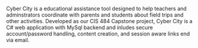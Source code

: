 Cyber City is a educational assistance tool designed to help teachers and adminstrators coordinate with parents and students about field trips and other activities.
Developed as our CIS 484 Capstone project, Cyber City is a C# web application with MySql backend and inludes secure account/password handling, content creation, and session aware links end via email.
